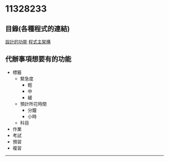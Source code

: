 # 11328233
## 目錄(各種程式的連結)
 [設計的功能](joyshih0808/11328233/功能清單.md)
[程式主架構](todo.md)

## 代辦事項想要有的功能

- 標籤
    - 緊急度
        - 輕
        - 中
        - 緩
    - 預計所花時間
        - 分鐘
        - 小時
    - 科目
- 作業
- 考試
- 預習
- 複習
***
